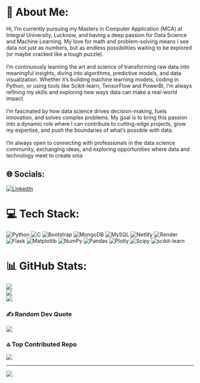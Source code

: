 # 💫 About Me:
Hi, I’m currently pursuing my Masters in Computer Application (MCA) at Integral University, Lucknow, and having a deep passion for Data Science and Machine Learning. My love for math and problem-solving means I see data not just as numbers, but as endless possibilities waiting to be explored (or maybe cracked like a tough puzzle).<br><br>I’m continuously learning the art and science of transforming raw data into meaningful insights, diving into algorithms, predictive models, and data visualization. Whether it’s building machine learning models, coding in Python, or using tools like Scikit-learn, TensorFlow and PowerBI, I’m always refining my skills and exploring new ways data can make a real-world impact.<br><br>I’m fascinated by how data science drives decision-making, fuels innovation, and solves complex problems. My goal is to bring this passion into a dynamic role where I can contribute to cutting-edge projects, grow my expertise, and push the boundaries of what’s possible with data.<br><br>I’m always open to connecting with professionals in the data science community, exchanging ideas, and exploring opportunities where data and technology meet to create sma


## 🌐 Socials:
[![LinkedIn](https://img.shields.io/badge/LinkedIn-%230077B5.svg?logo=linkedin&logoColor=white)](https://linkedin.com/in/https://www.linkedin.com/in/maaz0511/) 

# 💻 Tech Stack:
![Python](https://img.shields.io/badge/python-3670A0?style=for-the-badge&logo=python&logoColor=ffdd54) ![C](https://img.shields.io/badge/c-%2300599C.svg?style=for-the-badge&logo=c&logoColor=white) ![Bootstrap](https://img.shields.io/badge/bootstrap-%238511FA.svg?style=for-the-badge&logo=bootstrap&logoColor=white) ![MongoDB](https://img.shields.io/badge/MongoDB-%234ea94b.svg?style=for-the-badge&logo=mongodb&logoColor=white) ![MySQL](https://img.shields.io/badge/mysql-4479A1.svg?style=for-the-badge&logo=mysql&logoColor=white) ![Netlify](https://img.shields.io/badge/netlify-%23000000.svg?style=for-the-badge&logo=netlify&logoColor=#00C7B7) ![Render](https://img.shields.io/badge/Render-%46E3B7.svg?style=for-the-badge&logo=render&logoColor=white) ![Flask](https://img.shields.io/badge/flask-%23000.svg?style=for-the-badge&logo=flask&logoColor=white) ![Matplotlib](https://img.shields.io/badge/Matplotlib-%23ffffff.svg?style=for-the-badge&logo=Matplotlib&logoColor=black) ![NumPy](https://img.shields.io/badge/numpy-%23013243.svg?style=for-the-badge&logo=numpy&logoColor=white) ![Pandas](https://img.shields.io/badge/pandas-%23150458.svg?style=for-the-badge&logo=pandas&logoColor=white) ![Plotly](https://img.shields.io/badge/Plotly-%233F4F75.svg?style=for-the-badge&logo=plotly&logoColor=white) ![Scipy](https://img.shields.io/badge/SciPy-%230C55A5.svg?style=for-the-badge&logo=scipy&logoColor=%white) ![scikit-learn](https://img.shields.io/badge/scikit--learn-%23F7931E.svg?style=for-the-badge&logo=scikit-learn&logoColor=white)
# 📊 GitHub Stats:
![](https://github-readme-stats.vercel.app/api?username=maaz0511&theme=aura_dark&hide_border=false&include_all_commits=true&count_private=true)<br/>
![](https://github-readme-streak-stats.herokuapp.com/?user=maaz0511&theme=aura_dark&hide_border=false)<br/>
![](https://github-readme-stats.vercel.app/api/top-langs/?username=maaz0511&theme=aura_dark&hide_border=false&include_all_commits=true&count_private=true&layout=compact)

### ✍️ Random Dev Quote
![](https://quotes-github-readme.vercel.app/api?type=horizontal&theme=radical)

### 🔝 Top Contributed Repo
![](https://github-contributor-stats.vercel.app/api?username=maaz0511&limit=5&theme=dark&combine_all_yearly_contributions=true)

---
[![](https://visitcount.itsvg.in/api?id=maaz0511&icon=0&color=12)](https://visitcount.itsvg.in)

<!-- Proudly created with GPRM ( https://gprm.itsvg.in ) -->
